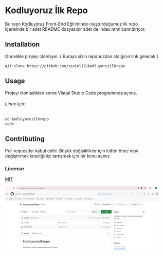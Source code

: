 # Kodluyoruz İlk Repo

Bu repo [Kodluyoruz](https://github.com/sevimli7/kodluyoruzilkrepo) Front-End Eğitiminde oluşturduğumuz ilk repo içerisinde bir adet README dosyasıbir adet de index.html barındırıyor.

## Installation

Oncelikle projeyi clonlayın. ( Buraya sizin reponuzdan aldığının link gelecek )

`git clone https://github.com/sevimli7/kodluyoruzilkrepo`

## Usage

Projeyi clonladıktan sonra Visual Studio Code programında açınız.

###### Linux için:

```
cd kodluyoruzilkrepo
code .

```

## Contributing

Pull requestler kabul edilir. Büyük değişiklikler için lütfen önce neyi değiştirmek istediğinizi tartışmak için bir konu açınız.

### License

[MIT](https://github.com/sevimli7/kodluyoruzilkrepo?tab=MIT-1-ov-file)

![repo](foto.png)


